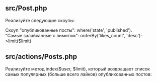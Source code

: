 ## src/Post.php  
Реализуйте следующие скоупы:  
  
Скоуп "опубликованные посты": where('state', 'published').  
"Самые залайканные с лимитом": orderBy('likes_count', 'desc')->limit($limit)  
  
## src/actions/Posts.php  
Реализуйте метод index($user, $limit), который возвращает список самых популярных (больше всего лайков) опубликованных постов:  
  
<?php  
  
$posts = Posts::index($user, 2);  